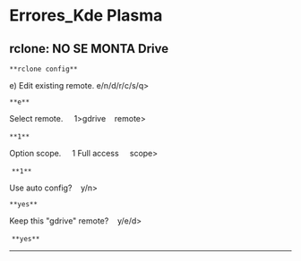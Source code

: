 # **Errores\_Kde Plasma**

## **rclone: NO SE MONTA Drive** 

`**rclone config**`

e) Edit existing remote. e/n/d/r/c/s/q>

`**e**` 

Select remote.     1>gdrive    remote>

`**1**`  

Option scope.     1 Full access     scope>

 `**1**`

Use auto config?    y/n> 

`**yes**` 

Keep this "gdrive" remote?    y/e/d>

 `**yes**` 

---